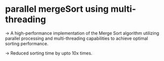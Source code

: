 # parallel mergeSort using multi-threading

-> A high-performance implementation of the Merge Sort algorithm utilizing parallel processing and multi-threading capabilities to achieve optimal sorting performance.

-> Reduced sorting time by upto 10x times.

